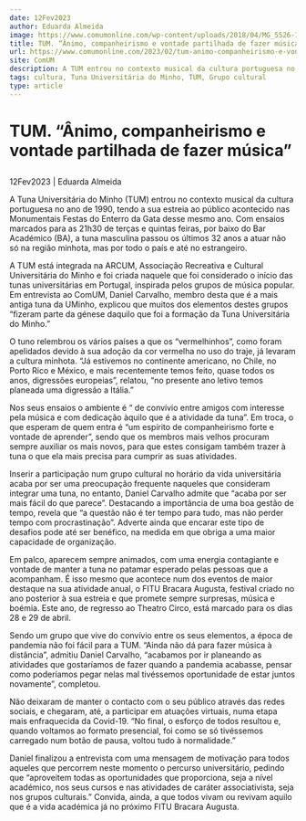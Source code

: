```yaml
---
date: 12Fev2023
author: Eduarda Almeida
image: https://www.comumonline.com/wp-content/uploads/2018/04/MG_5526-1500x1000.jpg
title: TUM. “Ânimo, companheirismo e vontade partilhada de fazer música”
url: https://www.comumonline.com/2023/02/tum-animo-companheirismo-e-vontade-partilhada-de-fazer-musica/
site: ComUM
description: A TUM entrou no contexto musical da cultura portuguesa no ano de 1990, tendo a sua estreia ao público acontecido nas Festas do Enterro da Gata desse ano.
tags: cultura, Tuna Universitária do Minho, TUM, Grupo cultural
type: article
---
```



# TUM. “Ânimo, companheirismo e vontade partilhada de fazer música”

## 

12Fev2023 | Eduarda Almeida

A Tuna Universitária do Minho (TUM) entrou no contexto musical da cultura portuguesa no ano de 1990, tendo a sua estreia ao público acontecido nas Monumentais Festas do Enterro da Gata desse mesmo ano. Com ensaios marcados para as 21h30 de terças e quintas feiras, por baixo do Bar Académico (BA), a tuna masculina passou os últimos 32 anos a atuar não só na região minhota, mas por todo o país e até no estrangeiro.

A TUM está integrada na ARCUM, Associação Recreativa e Cultural Universitária do Minho e foi criada naquele que foi considerado o início das tunas universitárias em Portugal, inspirada pelos grupos de música popular. Em entrevista ao ComUM, Daniel Carvalho, membro desta que é a mais antiga tuna da UMinho, explicou que muitos dos elementos destes grupos “fizeram parte da génese daquilo que foi a formação da Tuna Universitária do Minho.”

O tuno relembrou os vários países a que os “vermelhinhos”, como foram apelidados devido à sua adoção da cor vermelha no uso do traje, já levaram a cultura minhota. “Já estivemos no continente americano, no Chile, no Porto Rico e México, e mais recentemente temos feito, quase todos os anos, digressões europeias”, relatou, “no presente ano letivo temos planeada uma digressão a Itália.”

Nos seus ensaios o ambiente é “ de convívio entre amigos com interesse pela música e com dedicação àquilo que é a atividade da tuna”. Em troca, o que esperam de quem entra é “um espírito de companheirismo forte e vontade de aprender”, sendo que os membros mais velhos procuram sempre auxiliar os mais novos, para que estes consigam também trazer à tuna o que ela mais precisa para cumprir as suas atividades.

Inserir a participação num grupo cultural no horário da vida universitária acaba por ser uma preocupação frequente naqueles que consideram integrar uma tuna, no entanto, Daniel Carvalho admite que “acaba por ser mais fácil do que parece”. Destacando a importância de uma boa gestão de tempo, revela que “a questão não é ter tempo para tudo, mas não perder tempo com procrastinação”. Adverte ainda que encarar este tipo de desafios pode até ser benéfico, na medida em que obriga a uma maior capacidade de organização.

Em palco, aparecem sempre animados, com uma energia contagiante e vontade de manter a tuna no patamar esperado pelas pessoas que a acompanham. É isso mesmo que acontece num dos eventos de maior destaque na sua atividade anual, o FITU Bracara Augusta, festival criado no ano posterior à sua estreia e que promete sempre surpresas, música e boémia. Este ano, de regresso ao Theatro Circo, está marcado para os dias 28 e 29 de abril.

Sendo um grupo que vive do convívio entre os seus elementos, a época de pandemia não foi fácil para a TUM. “Ainda não dá para fazer música à distância”, admitiu Daniel Carvalho, “acabamos por ir planeando as atividades que gostaríamos de fazer quando a pandemia acabasse, pensar como poderíamos pegar nelas mal tivéssemos oportunidade de estar juntos novamente”, completou.

Não deixaram de manter o contacto com o seu público através das redes sociais, e chegaram, até, a participar em atuações virtuais, numa etapa mais enfraquecida da Covid-19. “No final, o esforço de todos resultou e, quando voltamos ao formato presencial, foi como se só tivéssemos carregado num botão de pausa, voltou tudo à normalidade.”

Daniel finalizou a entrevista com uma mensagem de motivação para todos aqueles que percorrem neste momento o percurso universitário, pedindo que “aproveitem todas as oportunidades que proporciona, seja a nível académico, nos seus cursos e nas atividades de caráter associativista, seja nos grupos culturais.” Convida, ainda, a que todos vivam ou revivam aquilo que é a vida académica já no próximo FITU Bracara Augusta.

